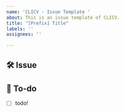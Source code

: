 ```yaml
---
name: 'CLICV - Issue Template '
about: This is an issue template of CLICV.
title: "[Prefix] Title"
labels: ''
assignees: ''

---
```


<!-- 

[Prefix] Title

[Feat]:A new feature
[Fix]: A bug fix
[Docs]: Changes to documentation
[Style]: Formatting, missing semi colons, etc; no code change
[Refactor]: Refactoring production code
[Test]: Adding tests, refactoring test; no production code change
[Chore]: Updating build tasks, package manager configs, etc; no production code change
[Setting]: Set an environment

-->

## 🛠 Issue
<!-- Write a short description of the issue -->

## 📝 To-do
<!-- What to do -->
- [ ] todo!
